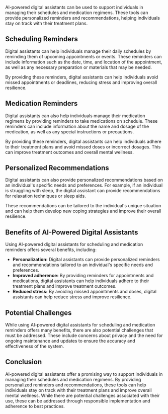 
AI-powered digital assistants can be used to support individuals in managing their schedules and medication regimens. These tools can provide personalized reminders and recommendations, helping individuals stay on track with their treatment plans.

Scheduling Reminders
--------------------

Digital assistants can help individuals manage their daily schedules by reminding them of upcoming appointments or events. These reminders can include information such as the date, time, and location of the appointment, as well as any necessary preparation or materials that may be needed.

By providing these reminders, digital assistants can help individuals avoid missed appointments or deadlines, reducing stress and improving overall resilience.

Medication Reminders
--------------------

Digital assistants can also help individuals manage their medication regimens by providing reminders to take medications on schedule. These reminders can include information about the name and dosage of the medication, as well as any special instructions or precautions.

By providing these reminders, digital assistants can help individuals adhere to their treatment plans and avoid missed doses or incorrect dosages. This can improve treatment outcomes and overall mental wellness.

Personalized Recommendations
----------------------------

Digital assistants can also provide personalized recommendations based on an individual's specific needs and preferences. For example, if an individual is struggling with sleep, the digital assistant can provide recommendations for relaxation techniques or sleep aids.

These recommendations can be tailored to the individual's unique situation and can help them develop new coping strategies and improve their overall resilience.

Benefits of AI-Powered Digital Assistants
-----------------------------------------

Using AI-powered digital assistants for scheduling and medication reminders offers several benefits, including:

* **Personalization:** Digital assistants can provide personalized reminders and recommendations tailored to an individual's specific needs and preferences.
* **Improved adherence:** By providing reminders for appointments and medications, digital assistants can help individuals adhere to their treatment plans and improve treatment outcomes.
* **Reduced stress:** By avoiding missed appointments and doses, digital assistants can help reduce stress and improve resilience.

Potential Challenges
--------------------

While using AI-powered digital assistants for scheduling and medication reminders offers many benefits, there are also potential challenges that must be addressed. These include concerns about privacy and the need for ongoing maintenance and updates to ensure the accuracy and effectiveness of the system.

Conclusion
----------

AI-powered digital assistants offer a promising way to support individuals in managing their schedules and medication regimens. By providing personalized reminders and recommendations, these tools can help individuals stay on track with their treatment plans and improve overall mental wellness. While there are potential challenges associated with their use, these can be addressed through responsible implementation and adherence to best practices.

